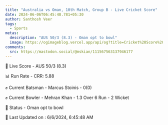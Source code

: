 ```yaml
---
title: "Australia vs Oman, 10th Match, Group B - Live Cricket Score"
date: 2024-06-06T06:45:48.781+05:30
author: Santhosh Veer
tags:
  - Sports
metas:
  description: "AUS 50/3 (8.3) - Oman opt to bowl"
  image: https://ogimageblog.vercel.app/api/og?title=Cricket%20Score%20%F0%9F%8F%8F
comments:
  src: https://mastodon.social/@mskian/111567563137946177
---
```


🔴 Live Score - AUS 50/3 (8.3)  

📊 Run Rate - CRR: 5.88  

✊ Current Batsman - Marcus Stoinis - 0(0)  

✊ Current Bowler - Mehran Khan - 1.3 Over 6 Run - 2 Wicket  

📑 Status - Oman opt to bowl

<!--more-->

📝 Last Updated on : 6/6/2024, 6:45:48 AM
